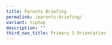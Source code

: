 ```yaml
---
title: Parents Briefing
permalink: /parents-briefing/
variant: tiptap
description: ""
third_nav_title: Primary 1 Orientation
---
```

